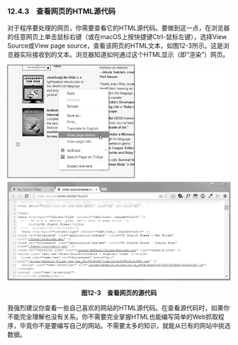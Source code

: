 ### 12.4.3　查看网页的HTML源代码

对于程序要处理的网页，你需要查看它的HTML源代码。要做到这一点，在浏览器的任意网页上单击鼠标右键（或在macOS上按快捷键Ctrl-鼠标左键），选择View Source或View page source，查看该网页的HTML文本，如图12-3所示。这是浏览器实际接收到的文本。浏览器知道如何通过这个HTML显示（即“渲染”）网页。

![81.png](../images/81.png)
<center class="my_markdown"><b class="my_markdown">图12-3　查看网页的源代码</b></center>

我强烈建议你查看一些自己喜欢的网站的HTML源代码。在查看源代码时，如果你不能完全理解也没有关系。你不需要完全掌握HTML也能编写简单的Web抓取程序，毕竟你不是要编写自己的网站。不需要太多的知识，就能从已有的网站中挑选数据。

